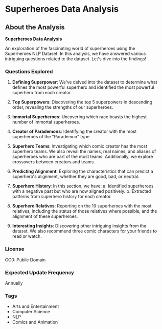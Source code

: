 # Superheroes Data Analysis


## About the Analysis

**Superheroes Data Analysis**

An exploration of the fascinating world of superheroes using the Superheroes NLP Dataset. In this analysis, we have answered various intriguing questions related to the dataset. Let's dive into the findings!

### Questions Explored

1. **Defining Superpower**: We've delved into the dataset to determine what defines the most powerful superhero and identified the most powerful superhero from each creator.

2. **Top Superpowers**: Discovering the top 5 superpowers in descending order, revealing the strengths of our superheroes.

3. **Immortal Superheroes**: Uncovering which race boasts the highest number of immortal superheroes.

4. **Creator of Parademons**: Identifying the creator with the most superheroes of the "Parademon" type.

5. **Superhero Teams**: Investigating which comic creator has the most superhero teams. We also reveal the names, real names, and aliases of superheroes who are part of the most teams. Additionally, we explore crossovers between creators and teams.

6. **Predicting Alignment**: Exploring the characteristics that can predict a superhero's alignment, whether they are good, bad, or neutral.

7. **Superhero History**: In this section, we have:
   a. Identified superheroes with a negative past but who are now aligned positively.
   b. Extracted patterns from superhero history for each creator.

8. **Superhero Relatives**: Reporting on the 10 superheroes with the most relatives, including the status of those relatives where possible, and the alignment of these superheroes.

9. **Interesting Insights**: Discovering other intriguing insights from the dataset. We also recommend three comic characters for your friends to read or watch.

### License

CC0: Public Domain

### Expected Update Frequency

Annually

### Tags

- Arts and Entertainment
- Computer Science
- NLP
- Comics and Animation
